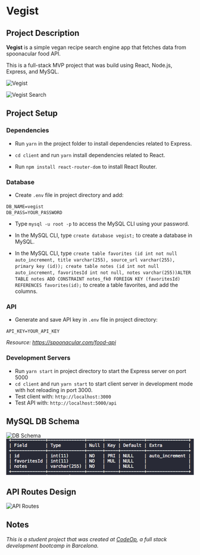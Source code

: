 # Vegist 

## Project Description 

**Vegist** is a simple vegan recipe search engine app that fetches data from spoonacular food API.

This is a full-stack MVP project that was build using React, Node.js, Express, and MySQL.

![Vegist](images/Vegist_main.png)

![Vegist Search](images/Vegist_search.png)

## Project Setup 

### Dependencies

- Run `yarn` in the project folder to install dependencies related to Express.

- `cd client` and run `yarn` install dependencies related to React.

- Run `npm install react-router-dom` to install React Router.

### Database

- Create `.env` file in project directory and add:

```
DB_NAME=vegist
DB_PASS=YOUR_PASSWORD
```
- Type `mysql -u root -p` to access the MySQL CLI using your password.

- In the MySQL CLI, type `create database vegist;` to create a database in MySQL.

- In the MySQL CLI, type `create table favorites (id int not null auto_increment, title varchar(255), source_url varchar(255), primary key (id)); create table notes (id int not null auto_increment, favoritesId int not null, notes varchar(255))ALTER TABLE notes ADD CONSTRAINT notes_fk0 FOREIGN KEY (favoritesId) REFERENCES favorites(id);` to create a table favorites, and add the columns.

### API

- Generate and save API key in `.env` file in project directory:

```
API_KEY=YOUR_API_KEY
```
_Resource: https://spoonacular.com/food-api_

### Development Servers

- Run `yarn start` in project directory to start the Express server on port 5000
- `cd client` and run `yarn start` to start client server in development mode with hot reloading in port 3000.
- Test client with: `http://localhost:3000`
- Test API with: `http://localhost:5000/api`
  
## MySQL DB Schema  

![DB Schema](images/db_schema.png)
![DB Schema](images/notes.png)

## API Routes Design

![API Routes](images/API_routes.png)

## Notes

_This is a student project that was created at [CodeOp](http://codeop.tech), a full stack development bootcamp in Barcelona._

